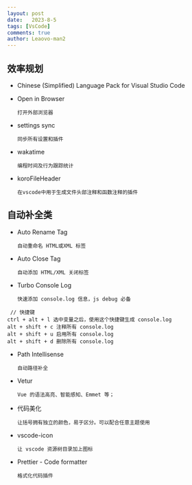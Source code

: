 ```yaml
---
layout: post
date:   2023-8-5
tags: [VsCode]
comments: true
author: Leaovo-man2
---
```


## 效率规划

- Chinese (Simplified) Language Pack for Visual Studio Code

- Open in Browser

  `打开外部浏览器`

- settings sync
  
  `同步所有设置和插件`

- wakatime

  `编程时间及行为跟踪统计`

- koroFileHeader

  `在vscode中用于生成文件头部注释和函数注释的插件`

## 自动补全类

- Auto Rename Tag

  `自动重命名 HTML或XML 标签`


- Auto Close Tag

  `自动添加 HTML/XML 关闭标签`


- Turbo Console Log

  `快速添加 console.log 信息，js debug 必备`

```
 // 快捷键
ctrl + alt + l 选中变量之后，使用这个快捷键生成 console.log
alt + shift + c 注释所有 console.log
alt + shift + u 启用所有 console.log
alt + shift + d 删除所有 console.log

```


- Path Intellisense

  `自动路径补全`


- Vetur

  `Vue 的语法高亮、智能感知、Emmet 等；`


- 代码美化

  `让括号拥有独立的颜色，易于区分。可以配合任意主题使用`



- vscode-icon

  `让 vscode 资源树目录加上图标`

- Prettier - Code formatter

  `格式化代码插件`



